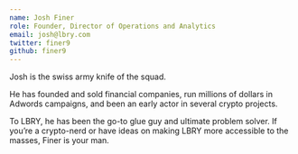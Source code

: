 ```yaml
---
name: Josh Finer
role: Founder, Director of Operations and Analytics
email: josh@lbry.com
twitter: finer9
github: finer9
---
```


Josh is the swiss army knife of the squad.

He has founded and sold financial companies, run millions of dollars in Adwords campaigns, and been an early actor in several crypto projects. 

To LBRY, he has been the go-to glue guy and ultimate problem solver. If you’re a crypto-nerd or have ideas on making LBRY more accessible to the masses, Finer is your man.

